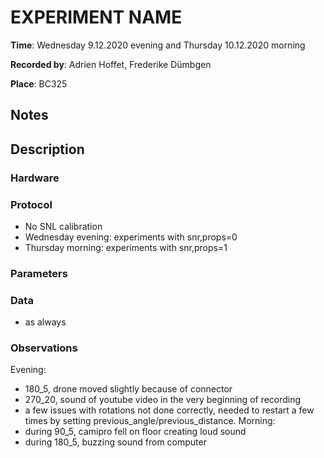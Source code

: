 <!-- Copy this document to each new experiments folder. -->
# EXPERIMENT NAME

__Time__: Wednesday 9.12.2020 evening and Thursday 10.12.2020 morning

__Recorded by__: Adrien Hoffet, Frederike Dümbgen

__Place__: BC325

## Notes 
<!-- quick and dirty notes, to be written out later -->

## Description

###  Hardware
<!--
Checklist: 
- Speaker type
- Microphone type
- Motors for linear/rotational movement
- Computer
- Drone type, decks used
- Soundcard
-->

### Protocol
<!--
Checklist: 
- Sound level calibration
- Order of scripts run
- Times of battery exchange etc. 
- Start/end times of recordings, synchronization
-->

- No SNL calibration
- Wednesday evening: experiments with snr,props=0
- Thursday morning: experiments with snr,props=1

### Parameters
<!--
Checklist: 
If available:
- parameters file location
- soundcard settings

Otherwise: 
- Sampling rate
- Motor thrust value 
- Audio files used
- Scripts used
- Other parameters used
-->

### Data
<!--
Explain folder naming etc. 
-->

- as always

### Observations
<!--
Anything unusual that happened during the experiments, such as
- Background noise
- Connection problems, low data rates, etc. 
- Hardware (battery failures, broken parts, etc)
-->

Evening: 
- 180_5, drone moved slightly because of connector
- 270_20, sound of youtube video in the very beginning of recording
- a few issues with rotations not done correctly, needed to restart a few times by setting previous_angle/previous_distance.
Morning:
- during 90_5, camipro fell on floor creating loud sound
- during 180_5, buzzing sound from computer
